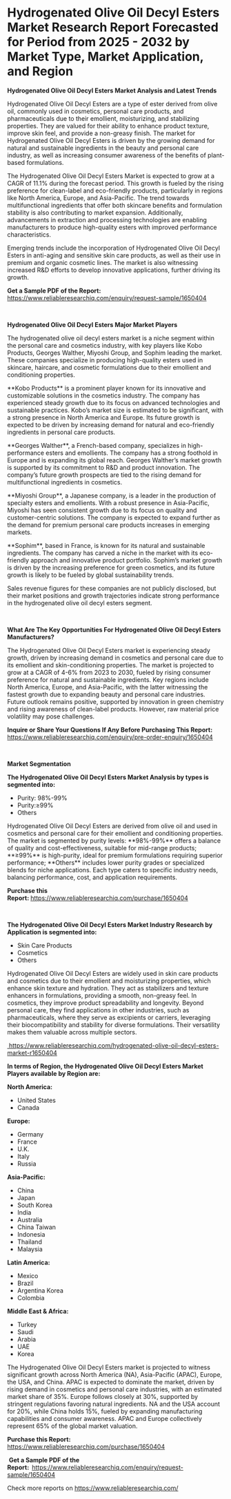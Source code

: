 <p><h1>Hydrogenated Olive Oil Decyl Esters Market Research Report Forecasted for Period from 2025 -  2032 by Market Type, Market Application, and Region</h1></p><p><strong>Hydrogenated Olive Oil Decyl Esters Market Analysis and Latest Trends</strong></p>
<p><p>Hydrogenated Olive Oil Decyl Esters are a type of ester derived from olive oil, commonly used in cosmetics, personal care products, and pharmaceuticals due to their emollient, moisturizing, and stabilizing properties. They are valued for their ability to enhance product texture, improve skin feel, and provide a non-greasy finish. The market for Hydrogenated Olive Oil Decyl Esters is driven by the growing demand for natural and sustainable ingredients in the beauty and personal care industry, as well as increasing consumer awareness of the benefits of plant-based formulations.</p><p>The Hydrogenated Olive Oil Decyl Esters Market is expected to grow at a CAGR of 11.1% during the forecast period. This growth is fueled by the rising preference for clean-label and eco-friendly products, particularly in regions like North America, Europe, and Asia-Pacific. The trend towards multifunctional ingredients that offer both skincare benefits and formulation stability is also contributing to market expansion. Additionally, advancements in extraction and processing technologies are enabling manufacturers to produce high-quality esters with improved performance characteristics.</p><p>Emerging trends include the incorporation of Hydrogenated Olive Oil Decyl Esters in anti-aging and sensitive skin care products, as well as their use in premium and organic cosmetic lines. The market is also witnessing increased R&D efforts to develop innovative applications, further driving its growth.</p></p>
<p><strong>Get a Sample PDF of the Report:&nbsp;</strong> <a href="https://www.reliableresearchiq.com/enquiry/request-sample/1650404?utm_campaign=1906&utm_medium=2&utm_source=Github&utm_content=ia&utm_term=25012025&utm_id=hydrogenated-olive-oil-decyl-esters">https://www.reliableresearchiq.com/enquiry/request-sample/1650404</a></p>
<p>&nbsp;</p>
<p><strong>Hydrogenated Olive Oil Decyl Esters Major Market Players</strong></p>
<p><p>The hydrogenated olive oil decyl esters market is a niche segment within the personal care and cosmetics industry, with key players like Kobo Products, Georges Walther, Miyoshi Group, and Sophim leading the market. These companies specialize in producing high-quality esters used in skincare, haircare, and cosmetic formulations due to their emollient and conditioning properties.</p><p>**Kobo Products** is a prominent player known for its innovative and customizable solutions in the cosmetics industry. The company has experienced steady growth due to its focus on advanced technologies and sustainable practices. Kobo’s market size is estimated to be significant, with a strong presence in North America and Europe. Its future growth is expected to be driven by increasing demand for natural and eco-friendly ingredients in personal care products.</p><p>**Georges Walther**, a French-based company, specializes in high-performance esters and emollients. The company has a strong foothold in Europe and is expanding its global reach. Georges Walther’s market growth is supported by its commitment to R&D and product innovation. The company’s future growth prospects are tied to the rising demand for multifunctional ingredients in cosmetics.</p><p>**Miyoshi Group**, a Japanese company, is a leader in the production of specialty esters and emollients. With a robust presence in Asia-Pacific, Miyoshi has seen consistent growth due to its focus on quality and customer-centric solutions. The company is expected to expand further as the demand for premium personal care products increases in emerging markets.</p><p>**Sophim**, based in France, is known for its natural and sustainable ingredients. The company has carved a niche in the market with its eco-friendly approach and innovative product portfolio. Sophim’s market growth is driven by the increasing preference for green cosmetics, and its future growth is likely to be fueled by global sustainability trends.</p><p>Sales revenue figures for these companies are not publicly disclosed, but their market positions and growth trajectories indicate strong performance in the hydrogenated olive oil decyl esters segment.</p></p>
<p>&nbsp;</p>
<p><strong>What Are The Key Opportunities For Hydrogenated Olive Oil Decyl Esters Manufacturers?</strong></p>
<p><p>The Hydrogenated Olive Oil Decyl Esters market is experiencing steady growth, driven by increasing demand in cosmetics and personal care due to its emollient and skin-conditioning properties. The market is projected to grow at a CAGR of 4-6% from 2023 to 2030, fueled by rising consumer preference for natural and sustainable ingredients. Key regions include North America, Europe, and Asia-Pacific, with the latter witnessing the fastest growth due to expanding beauty and personal care industries. Future outlook remains positive, supported by innovation in green chemistry and rising awareness of clean-label products. However, raw material price volatility may pose challenges.</p></p>
<p><strong>Inquire or Share Your Questions If Any Before Purchasing This Report:</strong> <a href="https://www.reliableresearchiq.com/enquiry/pre-order-enquiry/1650404?utm_campaign=1906&utm_medium=2&utm_source=Github&utm_content=ia&utm_term=25012025&utm_id=hydrogenated-olive-oil-decyl-esters">https://www.reliableresearchiq.com/enquiry/pre-order-enquiry/1650404</a></p>
<p>&nbsp;</p>
<p><strong>Market Segmentation</strong></p>
<p><strong>The Hydrogenated Olive Oil Decyl Esters Market Analysis by types is segmented into:</strong></p>
<p><ul><li>Purity: 98%-99%</li><li>Purity:≥99%</li><li>Others</li></ul></p>
<p><p>Hydrogenated Olive Oil Decyl Esters are derived from olive oil and used in cosmetics and personal care for their emollient and conditioning properties. The market is segmented by purity levels: **98%-99%** offers a balance of quality and cost-effectiveness, suitable for mid-range products; **≥99%** is high-purity, ideal for premium formulations requiring superior performance; **Others** includes lower purity grades or specialized blends for niche applications. Each type caters to specific industry needs, balancing performance, cost, and application requirements.</p></p>
<p><strong>Purchase this Report:&nbsp;</strong><a href="https://www.reliableresearchiq.com/purchase/1650404?utm_campaign=1906&utm_medium=2&utm_source=Github&utm_content=ia&utm_term=25012025&utm_id=hydrogenated-olive-oil-decyl-esters">https://www.reliableresearchiq.com/purchase/1650404</a></p>
<p>&nbsp;</p>
<p><strong>The Hydrogenated Olive Oil Decyl Esters Market Industry Research by Application is segmented into:</strong></p>
<p><ul><li>Skin Care Products</li><li>Cosmetics</li><li>Others</li></ul></p>
<p><p>Hydrogenated Olive Oil Decyl Esters are widely used in skin care products and cosmetics due to their emollient and moisturizing properties, which enhance skin texture and hydration. They act as stabilizers and texture enhancers in formulations, providing a smooth, non-greasy feel. In cosmetics, they improve product spreadability and longevity. Beyond personal care, they find applications in other industries, such as pharmaceuticals, where they serve as excipients or carriers, leveraging their biocompatibility and stability for diverse formulations. Their versatility makes them valuable across multiple sectors.</p></p>
<p><a href="https://www.reliableresearchiq.com/hydrogenated-olive-oil-decyl-esters-market-r1650404?utm_campaign=1906&utm_medium=2&utm_source=Github&utm_content=ia&utm_term=25012025&utm_id=hydrogenated-olive-oil-decyl-esters">&nbsp;https://www.reliableresearchiq.com/hydrogenated-olive-oil-decyl-esters-market-r1650404</a></p>
<p><strong>In terms of Region, the Hydrogenated Olive Oil Decyl Esters Market Players available by Region are:</strong></p>
<p>
    <p> <strong> North America: </strong>
        <ul>
            <li>United States</li>
            <li>Canada</li>
        </ul>
        </p> 
    <p> <strong> Europe: </strong>
        <ul>
            <li>Germany</li>
            <li>France</li>
            <li>U.K.</li>
            <li>Italy</li>
            <li>Russia</li>
        </ul>
        </p> 
    <p> <strong> Asia-Pacific: </strong>
        <ul>
            <li>China</li>
            <li>Japan</li>
            <li>South Korea</li>
            <li>India</li>
            <li>Australia</li>
            <li>China Taiwan</li>
            <li>Indonesia</li>
            <li>Thailand</li>
            <li>Malaysia</li>
        </ul>
        </p> 
    <p> <strong> Latin America: </strong>
        <ul>
            <li>Mexico</li>
            <li>Brazil</li>
            <li>Argentina Korea</li>
            <li>Colombia</li>
        </ul>
        </p> 
    <p> <strong> Middle East & Africa: </strong>
        <ul>
            <li>Turkey</li>
            <li>Saudi</li>
            <li>Arabia</li>
            <li>UAE</li>
            <li>Korea</li>
        </ul>
    </p>
    </p>
<p><p>The Hydrogenated Olive Oil Decyl Esters market is projected to witness significant growth across North America (NA), Asia-Pacific (APAC), Europe, the USA, and China. APAC is expected to dominate the market, driven by rising demand in cosmetics and personal care industries, with an estimated market share of 35%. Europe follows closely at 30%, supported by stringent regulations favoring natural ingredients. NA and the USA account for 20%, while China holds 15%, fueled by expanding manufacturing capabilities and consumer awareness. APAC and Europe collectively represent 65% of the global market valuation.</p></p>
<p><strong>Purchase this Report: </strong><a href="https://www.reliableresearchiq.com/purchase/1650404?utm_campaign=1906&utm_medium=2&utm_source=Github&utm_content=ia&utm_term=25012025&utm_id=hydrogenated-olive-oil-decyl-esters">https://www.reliableresearchiq.com/purchase/1650404</a></p>
<p>&nbsp;<strong>Get a Sample PDF of the Report:&nbsp;&nbsp;</strong><a href="https://www.reliableresearchiq.com/enquiry/request-sample/1650404?utm_campaign=1906&utm_medium=2&utm_source=Github&utm_content=ia&utm_term=25012025&utm_id=hydrogenated-olive-oil-decyl-esters">https://www.reliableresearchiq.com/enquiry/request-sample/1650404</a></p>
<p><strong></strong></p>
<p>Check more reports on <a href="https://www.reliableresearchiq.com/?utm_campaign=1906&utm_medium=2&utm_source=Github&utm_content=ia&utm_term=25012025&utm_id=hydrogenated-olive-oil-decyl-esters">https://www.reliableresearchiq.com/</a></p>